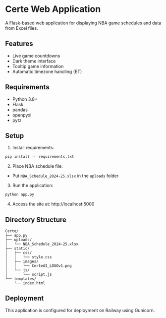 # Certe Web Application

A Flask-based web application for displaying NBA game schedules and data from Excel files.

## Features
- Live game countdowns
- Dark theme interface
- Tooltip game information
- Automatic timezone handling (ET)

## Requirements
- Python 3.8+
- Flask
- pandas
- openpyxl
- pytz

## Setup
1. Install requirements:
```bash
pip install -r requirements.txt
```

2. Place NBA schedule file:
- Put `NBA_Schedule_2024-25.xlsx` in the `uploads` folder

3. Run the application:
```bash
python app.py
```

4. Access the site at: http://localhost:5000

## Directory Structure
```
Certe/
├── app.py
├── uploads/
│   └── NBA_Schedule_2024-25.xlsx
├── static/
│   ├── css/
│   │   └── style.css
│   ├── images/
│   │   └── CerteAI_LOGOv1.png
│   └── js/
│       └── script.js
└── templates/
    └── index.html
```

## Deployment

This application is configured for deployment on Railway using Gunicorn. 